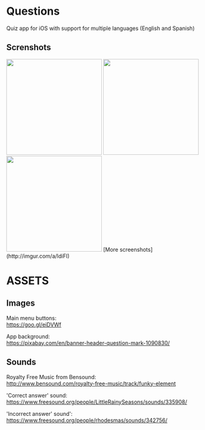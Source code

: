 # Questions
Quiz app for iOS with support for multiple languages (English and Spanish)  

Screnshots
-------
<img src="http://i.imgur.com/lMVHO0G.png" width="250">
<img src="http://i.imgur.com/Rfu0o2D.png" width="250">
<img src="http://i.imgur.com/VXS9By1.png" width="250">  
[More screenshots](http://imgur.com/a/ldiFI)

# ASSETS #

Images
-------
Main menu buttons:  
https://goo.gl/eiDVWf

App background:  
https://pixabay.com/en/banner-header-question-mark-1090830/

Sounds
-------
Royalty Free Music from Bensound:  
http://www.bensound.com/royalty-free-music/track/funky-element

'Correct answer' sound:  
https://www.freesound.org/people/LittleRainySeasons/sounds/335908/

'Incorrect answer' sound':  
https://www.freesound.org/people/rhodesmas/sounds/342756/
